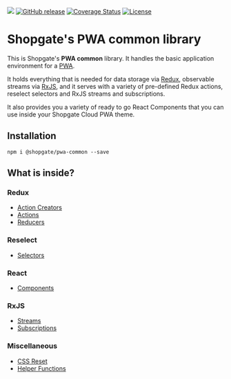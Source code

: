 ![](https://travis-ci.org/shopgate/pwa-common.svg?branch=master)
[![GitHub release](https://img.shields.io/github/release/shopgate/pwa-common.svg)]()
[![Coverage Status](https://coveralls.io/repos/github/shopgate/pwa-common/badge.svg?branch=master)](https://coveralls.io/github/shopgate/pwa-common?branch=master)
[![License](https://img.shields.io/badge/License-Apache%202.0-blue.svg)](https://opensource.org/licenses/Apache-2.0)

# Shopgate's PWA common library

This is Shopgate's **PWA common** library. It handles the basic application environment for a [PWA](https://developers.google.com/web/progressive-web-apps/).

It holds everything that is needed for data storage via [Redux](http://redux.js.org),
observable streams via [RxJS](https://github.com/ReactiveX/rxjs), and it serves with a variety of
pre-defined Redux actions, reselect selectors and RxJS streams and subscriptions.

It also provides you a variety of ready to go React Components that you can use inside your
Shopgate Cloud PWA theme.

## Installation

```
npm i @shopgate/pwa-common --save
```

## What is inside?

### Redux

  * [Action Creators](./action-creators)
  * [Actions](./actions)
  * [Reducers](./reducers)

### Reselect

  * [Selectors](./selectors)

### React

  * [Components](./components)

### RxJS

  * [Streams](./streams)
  * [Subscriptions](./subscriptions)

### Miscellaneous

  * [CSS Reset](./styles)
  * [Helper Functions](./helpers)
